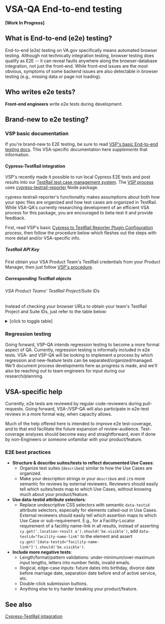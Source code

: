 # VSA-QA End-to-end testing

**[Work In Progress]**

## What is End-to-end (e2e) testing?

End-to-end (e2e) testing on VA.gov specifically means automated browser testing.  Although not technically integration testing, browser testing does qualify as E2E -- it can reveal faults anywhere along the browser-database integration, not just the front-end.  While front-end issues are the most obvious, symptoms of some backend issues are also detectable in browser testing (e.g., missing data or page not loading).

## Who writes e2e tests?

**Front-end engineers** write e2e tests during development.

## Brand-new to e2e testing?

### VSP basic documentation

If you're brand-new to E2E testing, be sure to read [VSP's basic End-to-end testing docs](https://github.com/department-of-veterans-affairs/va.gov-team/tree/master/platform/testing/end-to-end).  This VSA-specific documentation here _supplements_ that information.

#### Cypress-TestRail integration

VSP's recently made it possible to run local Cypress E2E tests and post results into our [TestRail test case management system](https://github.com/department-of-veterans-affairs/va.gov-team/tree/master/platform/quality-assurance/testrail).  The [VSP process](https://github.com/department-of-veterans-affairs/va.gov-team/blob/master/platform/quality-assurance/e2e-testing/cypress-testrail-reporter-config.md) uses [cypress-testrail-reporter](https://github.com/Vivify-Ideas/cypress-testrail-reporter) Node package.

cypress-testrail-reporter's functionality makes assumptions about both how your spec files are organized and how test cases are organized in TestRail.  While VSA-QA's currently researching development of an efficient VSA process for this package, you are encouraged to beta-test it and provide feedback.

First, read VSP's basic [Cypress to TestRail Reporter Plugin Configuration](https://github.com/department-of-veterans-affairs/va.gov-team/blob/master/platform/quality-assurance/e2e-testing/cypress-testrail-reporter-config.md) process, then follow the procedure below which fleshes out the steps with more detail and/or VSA-specific info.

##### TestRail API Key

First obtain your VSA Product Team's TestRail credentials from your Product Manager, then just follow [VSP's procedure](https://github.com/department-of-veterans-affairs/va.gov-team/blob/master/platform/quality-assurance/e2e-testing/cypress-testrail-reporter-config.md#testrail-api-key).

##### Corresponding TestRail objects

###### VSA Product Teams' TestRail Project/Suite IDs

Instead of checking your browser URLs to obtain your team's TestRail Project and Suite IDs, just refer to the table below:

<details><summary>[click to toggle table]</summary>

| VSA Product Team  | TestRail Project Name | TestRail Project ID | TestRail Suite ID |
| ------------- | ------------- | ------------- | ------------- |
| Authenticated Experience | VSA-Authd-Exp  | 4  | 5 |
| Benefits & Memorials 1 | VSA-BaM1  | 5  | 6 |
| Benefits & Memorials 2 | VSA-BaM2  | 7  | 8 |
| Caregiver | VSA-Caregiver | 10  | 11 |
| Decision Tools  | VSA-Decision-Tools | 30 | 136 |
| eBenefits | VSA-eBenefits | 3 | 3 |
| Facilities | VSA-Facilities | 6 | 7 |
| Healthcare Experience | VSA-Healthcare | 24 | 35 |
| Public Websites | VSA-Public-Websites | 8 | 9 |
| Search & Discovery | VSA-S&D | 31 | 150 |
| VAMC | VSA-VAMC | 9 | 10 |

</details>

### Regression testing

Going forward, VSP-QA intends regression testing to become a more formal aspect of QA.  Currently, regression testing is informally included in e2e tests.  VSA- and VSP-QA will be looking to implement a process by which regression and new-feature tests can be separated/organized/managed.  We'll document process developments here as progress is made, and we'll also be reaching out to team engineers for input during our research/planning.


## VSA-specific help

Currently, e2e tests are reviewed by regular code-reviewers during pull-requests.  Going forward, VSA-/VSP-QA will also participate in e2e-test reviews in a more formal way, when capacity allows.

Much of the help offered here is intended to improve e2e test-coverage, and to that end facilitate the future expansion of review-audience.  Test-coverage analyses should become easy and straightforward, even if done by non-Engineers or someone unfamiliar with your product/feature.

### E2E best practices

- **Structure & describe suites/tests to reflect documented Use Cases**:
  - Organize test suites (`describe`s) similar to how the Use Cases are organized.
  - Make your description strings in your `describe`s and `it`s more semantic for reviews by external reviewers.  Reviewers should easily tell which suites/tests map to which Use Cases, without knowing much about your product/feature.
- **Use data-testid attribute selectors**:
  - Replace undescriptive CSS selectors with semantic `data-testid` attribute selectors, especially for elements called-out in Use Cases.  External reviewers should easily tell which assertion maps to which Use Case or sub-requirement.  E.g., for a Facility-Locator requirement of a faciility name-link in all results, instead of asserting `cy.get('.location-result a').should('be.visible')`, add `data-testid="facility-name-link"` to the element and assert `cy.get('[data-testid="facility-name-link"]').should('be.visible')`.
- **Include more negative tests**:
  - Length/format/pattern validations: under-minimum/over-maximum input lengths, letters into number fields, invalid emails.
  - Illogical, edge-case inputs: future dates into birthday, divorce date before marriage date, separation date before end of active service, etc.
  - Double-click submission buttons.
  - Anything else to try harder breaking your product/feature.
  
## See also

[Cypress-TestRail intagration](https://github.com/department-of-veterans-affairs/va.gov-team/blob/master/teams/vsa/engineering/qa/vsa-qa-cypress-testrail.md)
